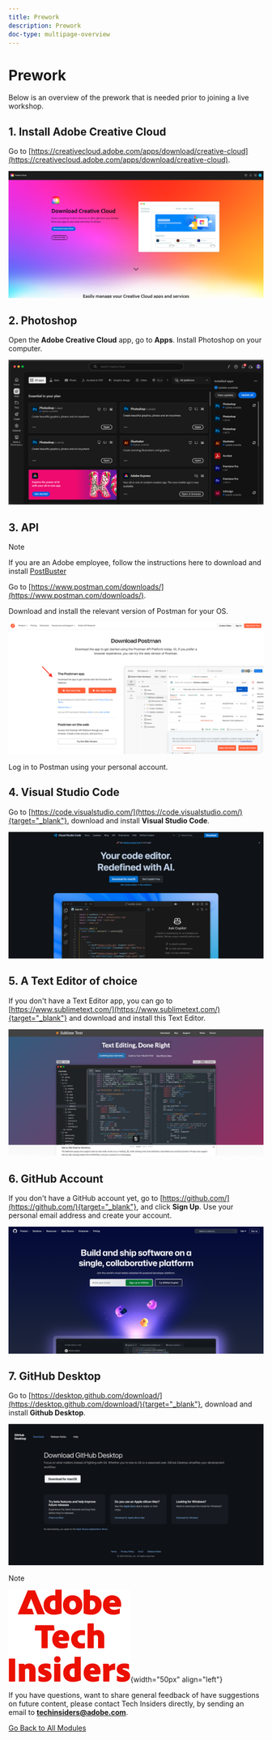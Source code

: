 ```yaml
---
title: Prework
description: Prework
doc-type: multipage-overview
---
```

# Prework

Below is an overview of the prework that is needed prior to joining a live workshop.

## 1. Install Adobe Creative Cloud

Go to [https://creativecloud.adobe.com/apps/download/creative-cloud](https://creativecloud.adobe.com/apps/download/creative-cloud). 

![Adobe I/O New Integration](./assets/images/cc.png)

## 2. Photoshop

Open the **Adobe Creative Cloud** app, go to **Apps**. Install Photoshop on your computer.

![Adobe I/O New Integration](./assets/images/psd.png)

## 3. API

>[!NOTE]
>
>If you are an Adobe employee, follow the instructions here to download and install [PostBuster](./postbuster.md)

Go to [https://www.postman.com/downloads/](https://www.postman.com/downloads/). 

Download and install the relevant version of Postman for your OS.

![Adobe I/O New Integration](./assets/images/getstarted.png)

Log in to Postman using your personal account.

## 4. Visual Studio Code

Go to [https://code.visualstudio.com/](https://code.visualstudio.com/){target="_blank"}, download and install **Visual Studio Code**.

![Block](./assets/images/vsc1.png)

## 5. A Text Editor of choice

If you don't have a Text Editor app, you can go to [https://www.sublimetext.com/](https://www.sublimetext.com/){target="_blank"} and download and install this Text Editor.

![Block](./assets/images/text1.png)

## 6. GitHub Account

If you don't have a GitHub account yet, go to [https://github.com/](https://github.com/){target="_blank"}, and click **Sign Up**. Use your personal email address and create your account.

![Block](./assets/images/git.png)

## 7. GitHub Desktop

Go to [https://desktop.github.com/download/](https://desktop.github.com/download/){target="_blank"}, download and install **Github Desktop**.

![Block](./assets/images/block1.png)

>[!NOTE]
>
>![Tech Insiders](./assets/images/techinsiders.png){width="50px" align="left"}
>
>If you have questions, want to share general feedback of have suggestions on future content, please contact Tech Insiders directly, by sending an email to **techinsiders@adobe.com**.

[Go Back to All Modules](./overview.md)
